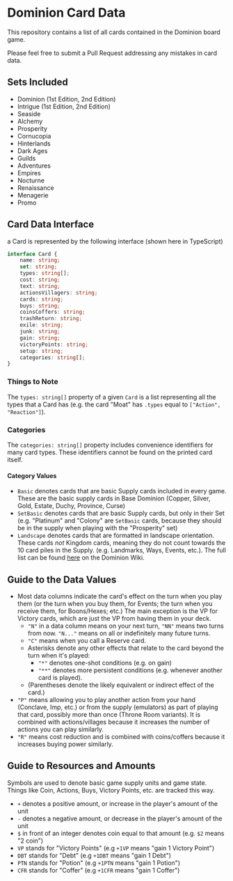 # Dominion Card Data

This repository contains a list of all cards contained in the Dominion board game.

Please feel free to submit a Pull Request addressing any mistakes in card data.

## Sets Included

* Dominion (1st Edition, 2nd Edition)
* Intrigue (1st Edition, 2nd Edition)
* Seaside
* Alchemy
* Prosperity
* Cornucopia
* Hinterlands
* Dark Ages
* Guilds
* Adventures
* Empires
* Nocturne
* Renaissance
* Menagerie
* Promo

## Card Data Interface

a Card is represented by the following interface (shown here in TypeScript)

```typescript
interface Card {
    name: string;
    set: string;
    types: string[];
    cost: string;
    text: string;
    actionsVillagers: string;
    cards: string;
    buys: string;
    coinsCoffers: string;
    trashReturn: string;
    exile: string;
    junk: string;
    gain: string;
    victoryPoints: string;
    setup: string;
    categories: string[];
}
```

### Things to Note

The `types: string[]` property of a given `Card` is a list representing all the types that a Card has (e.g. the card "Moat" has `.types` equal to `["Action", "Reaction"]`).

### Categories

The `categories: string[]` property includes convenience identifiers for many card types. These identifiers cannot be found on the printed card itself.

#### Category Values

* `Basic` denotes cards that are basic Supply cards included in every game. These are the basic supply cards in Base Dominion (Copper, Silver, Gold, Estate, Duchy, Province, Curse)
* `SetBasic` denotes cards that are basic Supply cards, but only in their Set (e.g. "Platinum" and "Colony" are `SetBasic` cards, because they should be in the supply when playing with the "Prosperity" set)
* `Landscape` denotes cards that are formatted in landscape orientation. These cards *not* Kingdom cards, meaning they do not count towards the 10 card piles in the Supply. (e.g. Landmarks, Ways, Events, etc.). The full list can be found [here](http://wiki.dominionstrategy.com/index.php/Landscape) on the Dominion Wiki.

## Guide to the Data Values

* Most data columns indicate the card's effect on the turn when you play them (or the turn when you buy them, for Events; the turn when you receive them, for Boons/Hexes; etc.) The main exception is the VP for Victory cards, which are just the VP from having them in your deck.
  * `"N"` in a data column means on your next turn, `"NN"` means two turns from now. `"N..."` means on all or indefinitely many future turns.
  * `"C"` means when you call a Reserve card.
  * Asterisks denote any other effects that relate to the card beyond the turn when it's played:
    * `"*"` denotes one-shot conditions (e.g. on gain)
    * `"**"` denotes more persistent conditions (e.g. whenever another card is played).
  * (Parentheses denote the likely equivalent or indirect effect of the card.)
* `"P"` means allowing you to play another action from your hand (Conclave, Imp, etc.) or from the supply (emulators) as part of playing that card, possibly more than once (Throne Room variants). It is combined with actions/villages because it increases the number of actions you can play similarly.
* `"R"` means cost reduction and is combined with coins/coffers because it increases buying power similarly.

## Guide to Resources and Amounts

Symbols are used to denote basic game supply units and game state. Things like Coin, Actions, Buys, Victory Points, etc. are tracked this way.

* `+` denotes a positive amount, or increase in the player's amount of the unit
* `-` denotes a negative amount, or decrease in the player's amount of the unit
* `$` in front of an integer denotes coin equal to that amount (e.g. `$2` means "2 coin")
* `VP` stands for "Victory Points" (e.g `+1VP` means "gain 1 Victory Point")
* `DBT` stands for "Debt" (e.g `+1DBT` means "gain 1 Debt")
* `PTN` stands for "Potion" (e.g `+1PTN` means "gain 1 Potion")
* `CFR` stands for "Coffer" (e.g `+1CFR` means "gain 1 Coffer")
